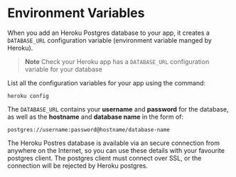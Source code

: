 # Environment Variables

  When you add an Heroku Postgres database to your app, it creates a `DATABASE_URL` configuration variable (environment variable manged by Heroku).
  
> **Note** Check your Heroku app has a `DATABASE_URL` configuration variable for your database

List all the configuration variables for your app using the command:

```
heroku config 
```

The `DATABASE_URL` contains your **username** and **password** for the database, as well as the **hostname** and **database name** in the form of:

```
postgres://username:password@hostname/database-name
```

The Heroku Postres database is available via an secure connection from anywhere on the Internet, so you can use these details with your favourite postgres client.  The postgres client must connect over SSL, or the connection will be rejected by Heroku postgres.
